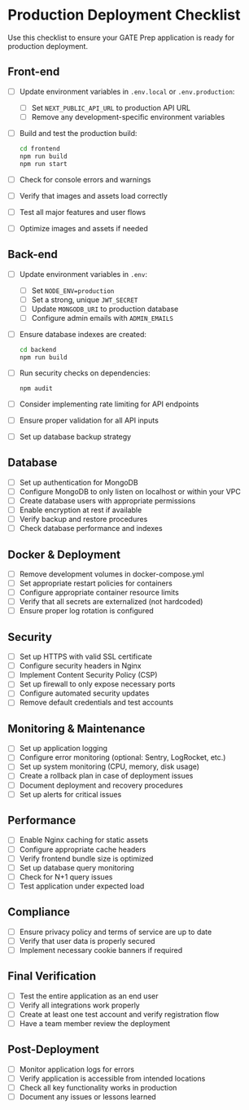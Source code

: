 # Production Deployment Checklist

Use this checklist to ensure your GATE Prep application is ready for production deployment.

## Front-end

- [ ] Update environment variables in `.env.local` or `.env.production`:
  - [ ] Set `NEXT_PUBLIC_API_URL` to production API URL
  - [ ] Remove any development-specific environment variables

- [ ] Build and test the production build:
  ```bash
  cd frontend
  npm run build
  npm run start
  ```

- [ ] Check for console errors and warnings
- [ ] Verify that images and assets load correctly
- [ ] Test all major features and user flows
- [ ] Optimize images and assets if needed

## Back-end

- [ ] Update environment variables in `.env`:
  - [ ] Set `NODE_ENV=production`
  - [ ] Set a strong, unique `JWT_SECRET`
  - [ ] Update `MONGODB_URI` to production database
  - [ ] Configure admin emails with `ADMIN_EMAILS`

- [ ] Ensure database indexes are created:
  ```bash
  cd backend
  npm run build
  ```

- [ ] Run security checks on dependencies:
  ```bash
  npm audit
  ```

- [ ] Consider implementing rate limiting for API endpoints
- [ ] Ensure proper validation for all API inputs
- [ ] Set up database backup strategy

## Database

- [ ] Set up authentication for MongoDB
- [ ] Configure MongoDB to only listen on localhost or within your VPC
- [ ] Create database users with appropriate permissions
- [ ] Enable encryption at rest if available
- [ ] Verify backup and restore procedures
- [ ] Check database performance and indexes

## Docker & Deployment

- [ ] Remove development volumes in docker-compose.yml
- [ ] Set appropriate restart policies for containers
- [ ] Configure appropriate container resource limits
- [ ] Verify that all secrets are externalized (not hardcoded)
- [ ] Ensure proper log rotation is configured

## Security

- [ ] Set up HTTPS with valid SSL certificate
- [ ] Configure security headers in Nginx
- [ ] Implement Content Security Policy (CSP)
- [ ] Set up firewall to only expose necessary ports
- [ ] Configure automated security updates
- [ ] Remove default credentials and test accounts

## Monitoring & Maintenance

- [ ] Set up application logging
- [ ] Configure error monitoring (optional: Sentry, LogRocket, etc.)
- [ ] Set up system monitoring (CPU, memory, disk usage)
- [ ] Create a rollback plan in case of deployment issues
- [ ] Document deployment and recovery procedures
- [ ] Set up alerts for critical issues

## Performance

- [ ] Enable Nginx caching for static assets
- [ ] Configure appropriate cache headers
- [ ] Verify frontend bundle size is optimized
- [ ] Set up database query monitoring
- [ ] Check for N+1 query issues
- [ ] Test application under expected load

## Compliance

- [ ] Ensure privacy policy and terms of service are up to date
- [ ] Verify that user data is properly secured
- [ ] Implement necessary cookie banners if required

## Final Verification

- [ ] Test the entire application as an end user
- [ ] Verify all integrations work properly
- [ ] Create at least one test account and verify registration flow
- [ ] Have a team member review the deployment

## Post-Deployment

- [ ] Monitor application logs for errors
- [ ] Verify application is accessible from intended locations
- [ ] Check all key functionality works in production
- [ ] Document any issues or lessons learned